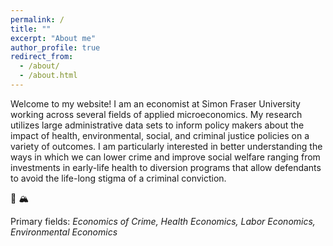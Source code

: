 ```yaml
---
permalink: /
title: ""
excerpt: "About me"
author_profile: true
redirect_from: 
  - /about/
  - /about.html
---
```


Welcome to my website! I am an economist at Simon Fraser University working across several fields of applied microeconomics. My research utilizes large administrative data sets to inform policy makers about the impact of health, environmental, social, and criminal justice policies on a variety of outcomes. I am particularly interested in better understanding the ways in which we can lower crime and improve social welfare ranging from investments in early-life health to diversion programs that allow defendants to avoid the life-long stigma of a criminal conviction. 

:maple_leaf: :mountain_snow:

Primary fields: *Economics of Crime, Health Economics, Labor Economics, Environmental Economics*







